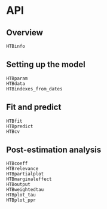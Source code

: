# API 

## Overview 

```@docs
HTBinfo
```

## Setting up the model 

```@docs
HTBparam
HTBdata
HTBindexes_from_dates
```

## Fit and predict 

```@docs
HTBfit
HTBpredict
HTBcv
```

## Post-estimation analysis 

```@docs
HTBcoeff
HTBrelevance
HTBpartialplot
HTBmarginaleffect
HTBoutput
HTBweightedtau
HTBplot_tau
HTBplot_ppr
```


